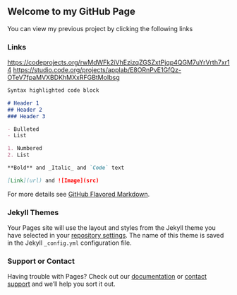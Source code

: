 ## Welcome to my GitHub Page

You can view my previous project by clicking the following links


### Links

https://codeprojects.org/rwMdWFk2iVhEzizqZGSZxtPjqp4QGM7uYrVrth7xr14
https://studio.code.org/projects/applab/E8ORnPvE1GfQz-OTeV7fpaMVXBDKhMXxRFGBtMoIbsg

```markdown
Syntax highlighted code block

# Header 1
## Header 2
### Header 3

- Bulleted
- List

1. Numbered
2. List

**Bold** and _Italic_ and `Code` text

[Link](url) and ![Image](src)
```

For more details see [GitHub Flavored Markdown](https://guides.github.com/features/mastering-markdown/).

### Jekyll Themes

Your Pages site will use the layout and styles from the Jekyll theme you have selected in your [repository settings](https://github.com/JPENA41/First_Repository/settings). The name of this theme is saved in the Jekyll `_config.yml` configuration file.

### Support or Contact

Having trouble with Pages? Check out our [documentation](https://help.github.com/categories/github-pages-basics/) or [contact support](https://github.com/contact) and we’ll help you sort it out.
